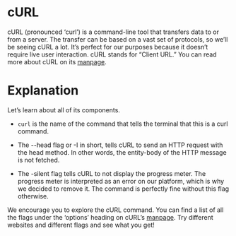 # cURL

cURL (pronounced ‘curl’) is a command-line tool that transfers data to or from a server. The transfer can be based on a vast set of protocols, so we’ll be seeing cURL a lot. It’s perfect for our purposes because it doesn’t require live user interaction. cURL stands for “Client URL.” You can read more about cURL on its [manpage](https://curl.haxx.se/docs/manpage.html).

# Explanation

Let’s learn about all of its components.

- <code>curl</code> is the name of the command that tells the terminal that this is a curl command.

- The --head flag or -I in short, tells cURL to send an HTTP request with the head method. In other words, the entity-body of the HTTP message is not fetched.

- The -silent flag tells cURL to not display the progress meter. The progress meter is interpreted as an error on our platform, which is why we decided to remove it. The command is perfectly fine without this flag otherwise.

We encourage you to explore the cURL command. You can find a list of all the flags under the ‘options’ heading on cURL’s [manpage](https://curl.haxx.se/docs/manpage.html). Try different websites and different flags and see what you get!
